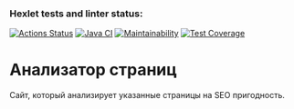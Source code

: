 ### Hexlet tests and linter status:
[![Actions Status](https://github.com/ruslVT/java-project-72/workflows/hexlet-check/badge.svg)](https://github.com/ruslVT/java-project-72/actions)
[![Java CI](https://github.com/ruslVT/java-project-72/actions/workflows/java-ci.yml/badge.svg)](https://github.com/ruslVT/java-project-72/actions/workflows/java-ci.yml)
[![Maintainability](https://api.codeclimate.com/v1/badges/f5aacfd603796cfe47ff/maintainability)](https://codeclimate.com/github/ruslVT/java-project-72/maintainability)
[![Test Coverage](https://api.codeclimate.com/v1/badges/f5aacfd603796cfe47ff/test_coverage)](https://codeclimate.com/github/ruslVT/java-project-72/test_coverage)

# Анализатор страниц
Cайт, который анализирует указанные страницы на SEO пригодность.
